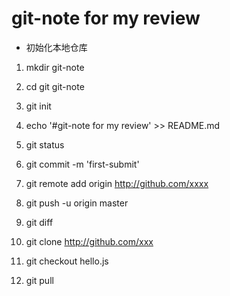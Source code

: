 # git-note for my review
- 初始化本地仓库
1. mkdir git-note
2. cd git git-note
3. git init
4. echo '#git-note for my review' >> README.md
5. git status
6. git commit -m 'first-submit'
7. git remote add origin http://github.com/xxxx
8. git push -u origin master

9. git diff
10. git clone http://github.com/xxx
11. git checkout hello.js
12. git pull
